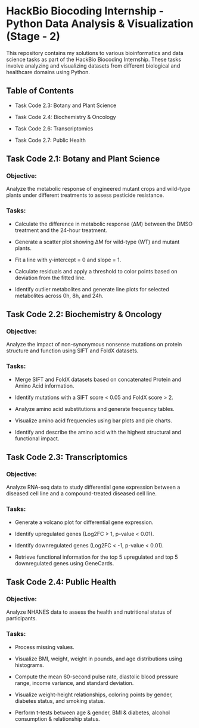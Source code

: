 # HackBio Biocoding Internship - Python Data Analysis & Visualization (Stage - 2)

This repository contains my solutions to various bioinformatics and data science tasks as part of the HackBio Biocoding Internship. These tasks involve analyzing and visualizing datasets from different biological and healthcare domains using Python.

## Table of Contents

* Task Code 2.3: Botany and Plant Science

* Task Code 2.4: Biochemistry & Oncology

* Task Code 2.6: Transcriptomics

* Task Code 2.7: Public Health


## Task Code 2.1: Botany and Plant Science

### Objective:

Analyze the metabolic response of engineered mutant crops and wild-type plants under different treatments to assess pesticide resistance.

### Tasks:

- Calculate the difference in metabolic response (ΔM) between the DMSO treatment and the 24-hour treatment.

- Generate a scatter plot showing ΔM for wild-type (WT) and mutant plants.

- Fit a line with y-intercept = 0 and slope = 1.

- Calculate residuals and apply a threshold to color points based on deviation from the fitted line.

- Identify outlier metabolites and generate line plots for selected metabolites across 0h, 8h, and 24h.

## Task Code 2.2: Biochemistry & Oncology

### Objective:

Analyze the impact of non-synonymous nonsense mutations on protein structure and function using SIFT and FoldX datasets.

### Tasks:

- Merge SIFT and FoldX datasets based on concatenated Protein and Amino Acid information.

- Identify mutations with a SIFT score < 0.05 and FoldX score > 2.

- Analyze amino acid substitutions and generate frequency tables.

- Visualize amino acid frequencies using bar plots and pie charts.

- Identify and describe the amino acid with the highest structural and functional impact.

## Task Code 2.3: Transcriptomics

### Objective:

Analyze RNA-seq data to study differential gene expression between a diseased cell line and a compound-treated diseased cell line.

### Tasks:

- Generate a volcano plot for differential gene expression.

- Identify upregulated genes (Log2FC > 1, p-value < 0.01).

- Identify downregulated genes (Log2FC < -1, p-value < 0.01).

- Retrieve functional information for the top 5 upregulated and top 5 downregulated genes using GeneCards.

## Task Code 2.4: Public Health

### Objective:

Analyze NHANES data to assess the health and nutritional status of participants.

### Tasks:

- Process missing values.

- Visualize BMI, weight, weight in pounds, and age distributions using histograms.

- Compute the mean 60-second pulse rate, diastolic blood pressure range, income variance, and standard deviation.

- Visualize weight-height relationships, coloring points by gender, diabetes status, and smoking status.

- Perform t-tests between age & gender, BMI & diabetes, alcohol consumption & relationship status.
